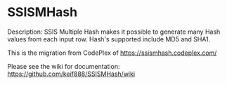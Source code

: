# SSISMHash
Description: SSIS Multiple Hash makes it possible to generate many Hash values from each input row. Hash's supported include MD5 and SHA1.

This is the migration from CodePlex of https://ssismhash.codeplex.com/

Please see the wiki for documentation:
<https://github.com/keif888/SSISMHash/wiki>
